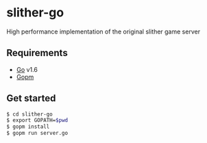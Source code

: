 # slither-go
High performance implementation of the original slither game server

## Requirements
- [Go](https://golang.org/) v1.6
- [Gopm](https://github.com/gpmgo/gopm)

## Get started
```sh
$ cd slither-go
$ export GOPATH=$pwd
$ gopm install
$ gopm run server.go
```
